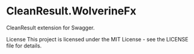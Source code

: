# CleanResult.WolverineFx

CleanResult extension for Swagger.

License
This project is licensed under the MIT License - see the LICENSE file for details.